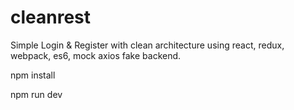 # cleanrest

Simple Login & Register with clean architecture using react, redux, webpack, es6, mock axios fake backend.

<p>npm install</p>
<p>npm run dev</p>